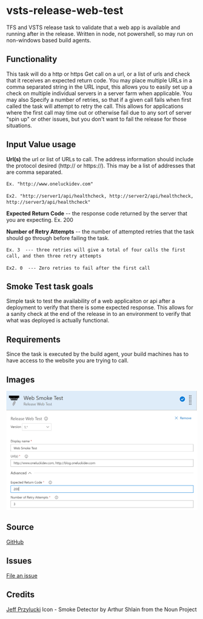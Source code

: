 # vsts-release-web-test
TFS and VSTS release task to validate that a web app is available and running after in the release.  Written in node, not powershell, so may run on non-windows based build agents.

## Functionality
This task will do a http or https Get call on a url, or a list of urls and check that it receives an expected return code.
You may place multiple URLs in a comma separated string in the URL input, this allows you to easily set up a check on multiple individual servers in a server farm when applicable.
You may also Specify a number of retries, so that if a given call fails when first called the task will attempt to retry the call.  This allows for applications where the first call may time out or otherwise fail due to any sort of server "spin up" or other issues, but you don't want to fail the release for those situations.

## Input Value usage
**Url(s)**
 the url or list of URLs to call. The address information should include the protocol desired (http:// or https://).  This may be a list of addresses that are comma separated.
    
    Ex. "http://www.oneluckidev.com"
    
    Ex2. "http://server1/api/healthcheck, http://server2/api/healthcheck, http://server3/api/healthcheck"


**Expected Return Code**
      -- the response code returned by the server that you are expecting. 
    Ex. 200


**Number of Retry Attempts**
     -- the number of attempted retries that the task should go through before failing the task.  
    
    Ex. 3  --- three retries will give a total of four calls the first call, and then three retry attempts
    
    Ex2. 0  --- Zero retries to fail after the first call

## Smoke Test task goals

Simple task to test the availability of a web applicaiton or api after a deployment to verify that there is some expected response.  This allows for a sanity check at the end of the release in to an environment to verify that what was deployed is actually functional.  


## Requirements
Since the task is executed by the build agent, your build machines has to have access to the website you are trying to call.
## Images
![Smoke web test task preview](images/task.png)
![Smoke web test task preview detail](images/input.png)

## Source
[GitHub](https://github.com/jeffpriz/vsts-release-web-test)

## Issues
[File an issue](https://github.com/jeffpriz/vsts-release-web-test/issues)

## Credits
[Jeff Przylucki](http://www.oneluckidev.com)
Icon - Smoke Detector by Arthur Shlain from the Noun Project

